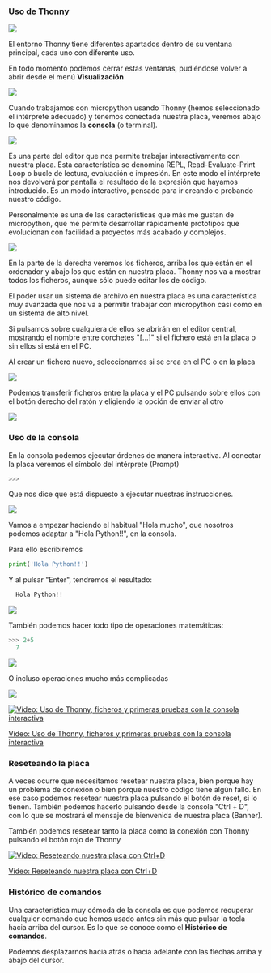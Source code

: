 ### Uso de Thonny

![](./images/thonny_microython.png)

El entorno Thonny tiene diferentes apartados dentro de su ventana principal, cada uno con diferente uso.

En todo momento podemos cerrar estas ventanas, pudiéndose volver a abrir desde el menú **Visualización**

![](./images/thonny_visualizacion.png)

Cuando trabajamos con micropython usando Thonny (hemos seleccionado el intérprete adecuado) y tenemos conectada nuestra placa, veremos abajo lo que denominamos la **consola** (o terminal).

![](./images/thonny_consola.png)

Es una parte del editor que nos permite trabajar interactivamente con nuestra placa. Esta característica se denomina REPL, Read-Evaluate-Print Loop o bucle de lectura, evaluación e impresión. En este modo el intérprete nos devolverá por pantalla el resultado de la expresión que hayamos introducido. Es un modo interactivo, pensado para ir creando o probando nuestro código.

Personalmente es una de las características que más me gustan de micropython, que me permite desarrollar rápidamente prototipos que evolucionan con facilidad a proyectos más acabado y complejos.

![](./images/thonny_ficheros.png)

En la parte de la derecha veremos los ficheros, arriba los que están en el ordenador y abajo los que están en nuestra placa. Thonny nos va a mostrar todos los ficheros, aunque sólo puede editar los de código.

El poder usar un sistema de archivo en nuestra placa es una característica muy avanzada que nos va a permitir trabajar con micropython casi como en un sistema de alto nivel.

Si pulsamos sobre cualquiera de ellos se abrirán en el editor central, mostrando el nombre entre corchetes "[...]" si el fichero está en la placa o sin ellos si está en el PC.

Al crear un fichero nuevo, seleccionamos si se crea en el PC o en la placa

![](./images/Thonny_microOrPC_file.png)

Podemos transferir ficheros entre la placa y el PC pulsando sobre ellos con el botón derecho del ratón y eligiendo la opción de enviar al otro 

![](./images/thonny_manejo_ficheros.png)

### Uso de la consola

En la consola podemos ejecutar órdenes de manera interactiva. Al conectar la placa veremos el símbolo del intérprete (Prompt) 

```python
>>>
```
Que nos dice que está dispuesto a ejecutar nuestras instrucciones. 

![](./images/thonny_prompt.png)

Vamos a empezar haciendo el habitual "Hola mucho", que nosotros podemos adaptar a "Hola Python!!", en la consola.

Para ello escribiremos 

```python
print('Hola Python!!')
```

Y al pulsar "Enter", tendremos el resultado:

```python
  Hola Python!!
```

![](./images/thonny_hello_world.png)

También podemos hacer todo tipo de operaciones matemáticas:

```python
>>> 2+5
  7
```

![](./images/thonny_sumas.png)

O incluso operaciones mucho más complicadas

![](./images/thonny_operaciones.png)

[![Vídeo: Uso de Thonny, ficheros y primeras pruebas con  la consola interactiva](https://img.youtube.com/vi/AmRLlqqayU0/0.jpg)](https://drive.google.com/file/d/1EY7so0zaGoWa8lE_LkfqSC4pnDkX7mdg/view?usp=sharing)

[Vídeo: Uso de Thonny, ficheros y primeras pruebas con  la consola interactiva](https://drive.google.com/file/d/1EY7so0zaGoWa8lE_LkfqSC4pnDkX7mdg/view?usp=sharing)

### Reseteando la placa

A veces ocurre que necesitamos resetear nuestra placa, bien porque hay un problema de conexión o bien porque nuestro código tiene algún fallo. En ese caso podemos  resetear nuestra placa pulsando el botón de reset, si lo tienen. También podemos hacerlo pulsando desde la consola "Ctrl + D", con lo que se mostrará el mensaje de bienvenida de nuestra placa (Banner).

También podemos resetear tanto la placa como la conexión con Thonny pulsando el botón rojo de Thonny

[![Vídeo: Reseteando nuestra placa con Ctrl+D](https://img.youtube.com/vi/WuLIouCjEJ8/0.jpg)](https://drive.google.com/file/d/1xa1M2I1YBvTQPHda-ZxlKq8ppkFAN7JB/view?usp=sharing)

[Vídeo: Reseteando nuestra placa con Ctrl+D](https://drive.google.com/file/d/1xa1M2I1YBvTQPHda-ZxlKq8ppkFAN7JB/view?usp=sharing)


### Histórico de comandos

Una característica muy cómoda de la consola es que podemos recuperar cualquier comando que hemos usado antes sin más que pulsar la tecla hacia arriba del cursor. Es lo que se conoce como el **Histórico de comandos**. 

Podemos desplazarnos hacia atrás o hacia adelante con las flechas arriba y abajo del cursor.


